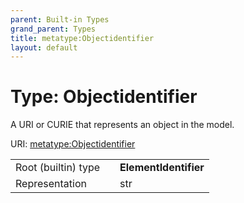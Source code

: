 ```yaml
---
parent: Built-in Types
grand_parent: Types
title: metatype:Objectidentifier
layout: default
---
```


# Type: Objectidentifier


A URI or CURIE that represents an object in the model.

URI: [metatype:Objectidentifier](https://biolink.github.io/biolinkml/docs/types/Objectidentifier)

|  |  |  |
| --- | --- | --- |
| Root (builtin) type | | **ElementIdentifier** |
| Representation | | str |

